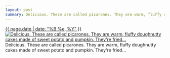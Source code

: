 ```yaml
---
layout: post
summary: Delicious. These are called picarones. They are warm, fluffy doughnutty cakes made of sweet potato and pumpkin. They&#x27;re fried...
---
```


<p>
  <time><a href="/218">{{ page.date | date: "%B %e, %Y" }}</a></time>
  <a href="/218"><img src="{{ site.assets_url }}/218-640.jpg" srcset="{{ site.assets_url }}/218-1280.jpg 1280w, {{ site.assets_url }}/218-960.jpg 960w, {{ site.assets_url }}/218-640.jpg 640w, {{ site.assets_url }}/218-320.jpg 320w" sizes="(min-width: 700px) 50vw, calc(100vw - 2rem)" alt="Delicious. These are called picarones. They are warm, fluffy doughnutty cakes made of sweet potato and pumpkin. They&#x27;re fried..." /></a>
  <span>Delicious. These are called picarones. They are warm, fluffy doughnutty cakes made of sweet potato and pumpkin. They&#x27;re fried...</span>
</p>
